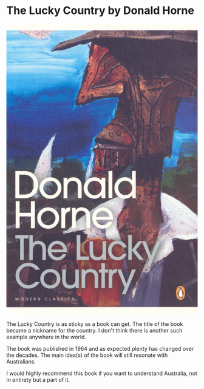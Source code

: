  # The Lucky Country by Donald Horne

<img src="../../public/images/covers/the-lucky-country.jpg" class="book-in-post" alt="The Lucky Country">

The Lucky Country is as sticky as a book can get. The title of the book became a nickname for the country. I don't think there is another such example anywhere in the world. 

The book was published in 1964 and as expected plenty has changed over the decades. The main idea(s) of the book will still resonate with Australians.

I would highly recommend this book if you want to understand Australia, not in entirety but a part of it.